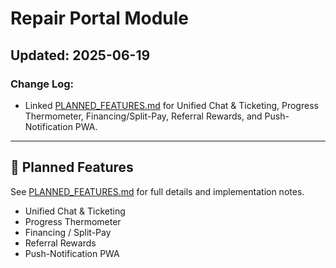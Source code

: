 # Repair Portal Module

## Updated: 2025-06-19

### Change Log:
- Linked [PLANNED_FEATURES.md](./PLANNED_FEATURES.md) for Unified Chat & Ticketing, Progress Thermometer, Financing/Split-Pay, Referral Rewards, and Push-Notification PWA.

---

## 🔮 Planned Features
See [PLANNED_FEATURES.md](./PLANNED_FEATURES.md) for full details and implementation notes.
- Unified Chat & Ticketing
- Progress Thermometer
- Financing / Split-Pay
- Referral Rewards
- Push-Notification PWA
